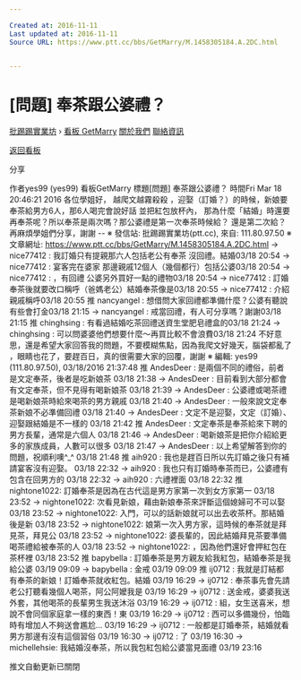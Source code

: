 ```yaml
---

Created at: 2016-11-11
Last updated at: 2016-11-11
Source URL: https://www.ptt.cc/bbs/GetMarry/M.1458305184.A.2DC.html


---
```


# [問題] 奉茶跟公婆禮？


[批踢踢實業坊](https://www.ptt.cc/) › [看板 GetMarry](https://www.ptt.cc/bbs/GetMarry/index.html) [關於我們](https://www.ptt.cc/about.html) [聯絡資訊](https://www.ptt.cc/contact.html)

[返回看板](https://www.ptt.cc/bbs/GetMarry/index.html)

分享

作者yes99 (yes99)
看板GetMarry
標題\[問題\] 奉茶跟公婆禮？
時間Fri Mar 18 20:46:21 2016
各位學姐好， 越爬文越霧殺殺 ，迎娶（訂婚？）的時候，新娘要奉茶給男方6人，那6人喝完會說好話 並把紅包放杯內， 那為什麼「結婚」時還要再奉茶呢？所以奉茶是兩次嗎？那公婆禮是第一次奉茶時候給？ 還是第二次給？ 再麻煩學姐們分享，謝謝 -- ※ 發信站: 批踢踢實業坊(ptt.cc), 來自: 111.80.97.50 ※ 文章網址: <https://www.ptt.cc/bbs/GetMarry/M.1458305184.A.2DC.html>
→ nice77412 : 我訂婚只有提親那六人包括老公有奉茶 沒回禮。結婚03/18 20:54
→ nice77412 : 宴客完在婆家 那邊親戚12個人（幾個都行）包括公婆03/18 20:54
→ nice77412 : ，有回禮 公婆另外買好一點的禮物03/18 20:54
→ nice77412 : 訂婚奉茶後就要改口稱呼（爸媽老公）結婚奉茶像是03/18 20:55
→ nice77412 : 介紹親戚稱呼03/18 20:55
推 nancyangel : 想借問大家回禮都準備什麼？公婆有聽說有些會打金03/18 21:15
→ nancyangel : 戒當回禮，有人可分享嗎？謝謝03/18 21:15
推 chinghsing : 有看過結婚吃茶回禮送資生堂肥皂禮盒的03/18 21:24
→ chinghsing : 可以問婆婆他們想要什麼～再買比較不會浪費03/18 21:24
不好意思，還是希望大家回答我的問題，不要模糊焦點，因為我爬文好幾天，腦袋都亂了 ，眼睛也花了，要趕百日，真的很需要大家的回覆，謝謝 ※ 編輯: yes99 (111.80.97.50), 03/18/2016 21:37:48
推 AndesDeer : 是兩個不同的禮俗，前者是文定奉茶，後者是吃新娘茶 03/18 21:38
→ AndesDeer : 目前看到大部分都會有文定奉茶，但不見得有喝新娘茶 03/18 21:39
→ AndesDeer : 公婆禮或喝茶禮是喝新娘茶時給來喝茶的男方親戚 03/18 21:40
→ AndesDeer : 一般來說文定奉茶新娘不必準備回禮 03/18 21:40
→ AndesDeer : 文定不是迎娶，文定（訂婚）、迎娶跟結婚是不一樣的 03/18 21:42
推 AndesDeer : 文定奉茶是奉茶給來下聘的男方長輩，通常是六個人 03/18 21:46
→ AndesDeer : 喝新娘茶是把你介紹給更多的家族成員，人數可以很多 03/18 21:47
→ AndesDeer : 以上希望解答到你的問題，祝順利噢^\_^ 03/18 21:48
推 aih920 : 我也是趕百日所以先訂婚之後只有補請宴客沒有迎娶。 03/18 22:32
→ aih920 : 我也只有訂婚時奉茶而已，公婆禮有包含在回男方的 03/18 22:32
→ aih920 : 六禮裡面 03/18 22:32
推 nightone1022: 訂婚奉茶是因為在古代這是男方家第一次到女方家第一 03/18 23:52
→ nightone1022: 次看見新娘，藉由新娘奉茶來評斷這個媳婦可不可以娶 03/18 23:52
→ nightone1022: 入門，可以的話新娘就可以出去收茶杯。那結婚後是新 03/18 23:52
→ nightone1022: 娘第一次入男方家，這時候的奉茶就是拜見茶，拜見公 03/18 23:52
→ nightone1022: 婆長輩的，因此結婚拜見茶要準備喝茶禮給被奉茶的人 03/18 23:52
→ nightone1022: ，因為他們還好會押紅包在茶杯裡 03/18 23:52
推 bapybella : 訂婚奉茶是男方親友給我紅包，結婚奉茶是我給公婆 03/19 09:09
→ bapybella : 金戒 03/19 09:09
推 ij0712 : 我就是訂結都有奉茶的新娘！訂婚奉茶就收紅包。結婚 03/19 16:29
→ ij0712 : 奉茶事先會先請老公打聽看幾個人喝茶，阿公阿嬤我是 03/19 16:29
→ ij0712 : 送金戒，婆婆我送外套，其他喝茶的長輩男生我送沐浴 03/19 16:29
→ ij0712 : 組，女生送喜米，想說不會同個家庭拿一樣的東西！東 03/19 16:29
→ ij0712 : 西可以多備幾份，怕臨時有增加人不夠送會尷尬… 03/19 16:29
→ ij0712 : 一般都是訂婚奉茶，結婚就看男方那邊有沒有這個習俗 03/19 16:30
→ ij0712 : 了 03/19 16:30
→ michellehsie: 我結婚沒奉茶，所以我包紅包給公婆當見面禮 03/19 23:16

推文自動更新已關閉

